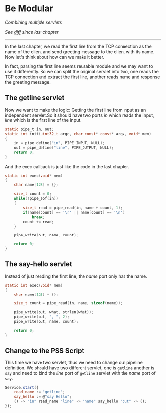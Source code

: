 # Be Modular
*Combining multiple servlets*

*See [diff](https://github.com/38/plumber-tutorial/compare/4-say-your-name-src...5-be-modular-src) since last chapter*

---

In the last chapter, we read the first line from the TCP connection as the name of the client and send greeting message to the client with its name. Now let's think about how can we make it better. 

In fact, parsing the first line seems reusable module and we may want to use it differently. So we can split the original servlet into two, one reads the TCP connection and extract the first line, another reads name and response the greeting message. 

## The getline servlet

Now we want to make the logic: Getting the first line from input as an independent servlet.So it should have two ports *in* which reads the input, *line* which is the first line of the input.

```C
static pipe_t in, out;
static int init(uint32_t argc, char const* const* argv, void* mem)
{
	in = pipe_define("in", PIPE_INPUT, NULL);
	out = pipe_define("line", PIPE_OUTPUT, NULL);
	return 0;
}
```

And the exec callback is just like the code in the last chapter.

```C
static int exec(void* mem)
{
	char name[128] = {};
	
	size_t count = 0;
	while(!pipe_eof(in))
	{
		size_t read = pipe_read(in, name + count, 1);
		if(name[count] == '\r' || name[count] == '\n') 
			break;
		count += read;
	}

	pipe_write(out, name, count);

	return 0;
}
```

## The say-hello servlet

Instead of just reading the first line, the *name* port only has the name. 

```C
static int exec(void* mem)
{
	char name[128] = {};

	size_t count = pipe_read(in, name, sizeof(name));

	pipe_write(out, what, strlen(what));
	pipe_write(out, ", ", 2);
	pipe_write(out, name, count);

	return 0;
}
```

## Change to the PSS Script

This time we have two servlet, thus we need to change our pipeline definition. 
We should have two different servlet, one is `getline` another is `say` and need to
bind the *line* port of `getline` servlet with the *name* port of `say`. 

```javascript
Service.start({
	read_name := "getline";
	say_hello := @"say Hello";
	() -> "in" read_name "line" -> "name" say_hello "out" -> ();
});

```


